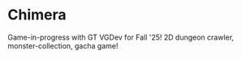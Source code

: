 # Chimera
Game-in-progress with GT VGDev for Fall '25!
2D dungeon crawler, monster-collection, gacha game!
